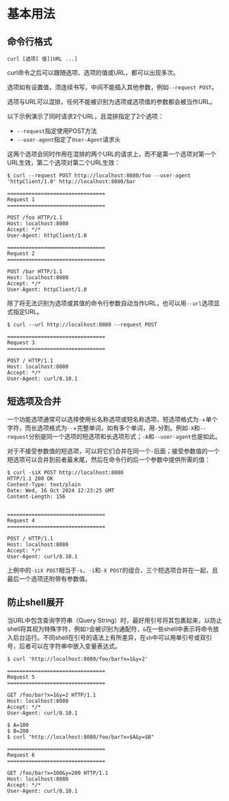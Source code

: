 # 基本用法

## 命令行格式

```
curl [选项[ 值]|URL ...]
```

curl命令之后可以跟随选项、选项的值或URL，都可以出现多次。

选项如有设置值，须连续书写，中间不能插入其他参数，例如`--request POST`。

选项与URL可以混排，任何不能被识别为选项或选项值的参数都会被当作URL。

以下示例演示了同时请求2个URL，且混排指定了2个选项：

- `--request`指定使用POST方法
- `--user-agent`指定了`User-Agent`请求头

这两个选项会同时作用在混排的两个URL的请求上，而不是第一个选项对第一个URL生效，第二个选项对第二个URL生效：

```shell
$ curl --request POST http://localhost:8080/foo --user-agent 'httpClient/1.0' http://localhost:8080/bar

================================
Request 1
================================

POST /foo HTTP/1.1
Host: localhost:8080
Accept: */*
User-Agent: httpClient/1.0

================================
Request 2
================================

POST /bar HTTP/1.1
Host: localhost:8080
Accept: */*
User-Agent: httpClient/1.0
```

除了将无法识别为选项或其值的命令行参数自动当作URL，也可以用`--url`选项显式指定URL。

```shell
$ curl --url http://localhost:8080 --request POST

================================
Request 3
================================

POST / HTTP/1.1
Host: localhost:8080
Accept: */*
User-Agent: curl/8.10.1
```

## 短选项及合并

一个功能选项通常可以选择使用长名称选项或短名称选项，短选项格式为`-`+单个字符，而长选项格式为`--`+完整单词，如有多个单词，用`-`分割。例如`-X`和`--request`分别是同一个选项的短选项和长选项形式；`-A`和`--user-agent`也是如此。

对于不接受参数值的短选项，可以将它们合并在同一个`-`后面；接受参数值的一个短选项可以合并到前者最末尾，然后在命令行的后一个参数中提供所需的值：

```shell
$ curl -siX POST http://localhost:8080
HTTP/1.1 200 OK
Content-Type: text/plain
Date: Wed, 16 Oct 2024 12:23:25 GMT
Content-Length: 156


================================
Request 4
================================

POST / HTTP/1.1
Host: localhost:8080
Accept: */*
User-Agent: curl/8.10.1
```

上例中的`-siX POST`相当于`-s`、`-i`和`-X POST`的组合，三个短选项合并在一起，且最后一个选项还附带有参数值。

## 防止shell展开

当URL中包含查询字符串（Query String）时，最好用引号将其包裹起来，以防止shell将其视为特殊字符，例如`?`会被识别为通配符，`&`在一些shell中表示将命令放入后台运行。不同shell在引号的语法上有所差异，在`sh`中可以用单引号或双引号，后者可以在字符串中嵌入变量表达式。

```shell
$ curl 'http://localhost:8080/foo/bar?x=1&y=2'

================================
Request 5
================================

GET /foo/bar?x=1&y=2 HTTP/1.1
Host: localhost:8080
Accept: */*
User-Agent: curl/8.10.1
```

```shell
$ A=100
$ B=200
$ curl "http://localhost:8080/foo/bar?x=$A&y=$B"

================================
Request 6
================================

GET /foo/bar?x=100&y=200 HTTP/1.1
Host: localhost:8080
Accept: */*
User-Agent: curl/8.10.1
```
